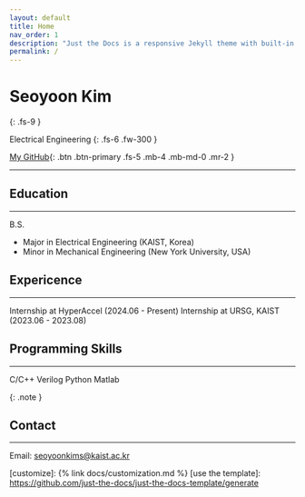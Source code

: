 ```yaml
---
layout: default
title: Home
nav_order: 1
description: "Just the Docs is a responsive Jekyll theme with built-in search that is easily customizable and hosted on GitHub Pages."
permalink: /
---
```


# Seoyoon Kim
{: .fs-9 }

Electrical Engineering
{: .fs-6 .fw-300 }

[My GitHub][My Github]{: .btn .btn-primary .fs-5 .mb-4 .mb-md-0 .mr-2 }

---

## Education
---
B.S. 
- Major in Electrical Engineering (KAIST, Korea)
- Minor in Mechanical Engineering (New York University, USA)


## Expericence
---
Internship at HyperAccel (2024.06 - Present)
Internship at URSG, KAIST (2023.06 - 2023.08)


## Programming Skills
---
C/C++
Verilog
Python
Matlab

{: .note }


## Contact
---
Email: seoyoonkims@kaist.ac.kr




[Jekyll]: https://jekyllrb.com
[Markdown]: https://daringfireball.net/projects/markdown/
[Liquid]: https://github.com/Shopify/liquid/wiki
[Front matter]: https://jekyllrb.com/docs/front-matter/
[Jekyll configuration]: https://jekyllrb.com/docs/configuration/
[source file for this page]: https://github.com/just-the-docs/just-the-docs/blob/main/index.md
[Just the Docs Template]: https://just-the-docs.github.io/just-the-docs-template/
[Just the Docs]: https://just-the-docs.com
[My Github]: https://github.com/seoyoonkims
[Just the Docs README]: https://github.com/just-the-docs/just-the-docs/blob/main/README.md
[GitHub Pages]: https://pages.github.com/
[Template README]: https://github.com/just-the-docs/just-the-docs-template/blob/main/README.md
[GitHub Pages / Actions workflow]: https://github.blog/changelog/2022-07-27-github-pages-custom-github-actions-workflows-beta/
[customize]: {% link docs/customization.md %}
[use the template]: https://github.com/just-the-docs/just-the-docs-template/generate
